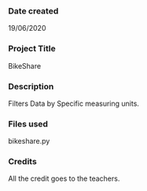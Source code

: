 ### Date created
19/06/2020

### Project Title
BikeShare

### Description
Filters Data by Specific measuring units.

### Files used
bikeshare.py

### Credits
All the credit goes to the teachers.

